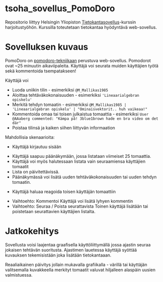 # tsoha_sovellus_PomoDoro
Repositorio liittyy Helsingin Yliopiston [Tietokantasovellus](https://hy-tsoha.github.io/materiaali/index)-kurssin harjoitustyöhön.
Kurssilla toteutetaan tietokantaa hyödyntävä web-sovellus.

# Sovelluksen kuvaus

PomoDoro on [pomodoro-tekniikaan](https://en.wikipedia.org/wiki/Pomodoro_Technique) perustuva web-sovellus. Pomodorot ovat ~25 minuutin aikaviipaleita. Käyttäjä voi seurata muiden käyttäjien työtä sekä kommentoida tsempatakseen!

Käyttäjä voi
- Luoda uniikin tilin - esimerkiksi `@M_Mallikas1985`
- Aloittaa tehtäväkokonaisuuden - esimerkiksi `'Lineaarialgebran opiskelu'`
- Merkitä tehdyn tomaatin - esimerkiksi `@M_Mallikas1985 | 'Lineaarialgebran opiskelu' | "Ominaisvektorit.. huh vaikeaa!"`
- Kommentoida omaa tai toisen julkaistua tomaattia - esimerkiksi `User @AAaberg commented: "Kämpa på! 3blue1brown hade en bra video om det där"`
- Poistaa tilinsä ja kaiken siihen liittyvän informaation


Mahdollisia skenaarioita:
- Käyttäjä kirjautuu sisään
* Käyttäjä saapuu päänäkymään, jossa listataan viimeiset 25 tomaattia.
* Käyttäjä voi myös halutessaan listata vain seuraamiensa käyttäjien tomaatit
* Lista on päivitettävissä.
* Päänäkymässä voi lisätä uuden tehtäväkokonaisuuden tai uuden tehdyn tomaatin.

- Käyttäjä haluaa reagoida toisen käyttäjän tomaattiin
* Vaihtoehto: Kommentoi
   Käyttäjä voi lisätä lyhyen kommentin
* Vaihtoehto: Seuraa / Poista seurattavista
   Toinen käyttäjä lisätään tai poistetaan seurattavien käyttäjien listalta.




# Jatkokehitys
Sovellusta voisi laajentaa graafisella käyttöliittymällä jossa ajastin seuraa jokaisen tehtävän suoritusta. Ajastimen lauetessa käyttäjä syöttää kuvauksen tekemisistään joka lisätään tietokantaaan.

Reaaliaikainen päivitys jollain mukavalla grafiikalla - värillä tai käyttäjän valitsemalla kuvakkeella merkityt tomaatit valuvat hiljalleen alaspäin uusien valmistuessa.
